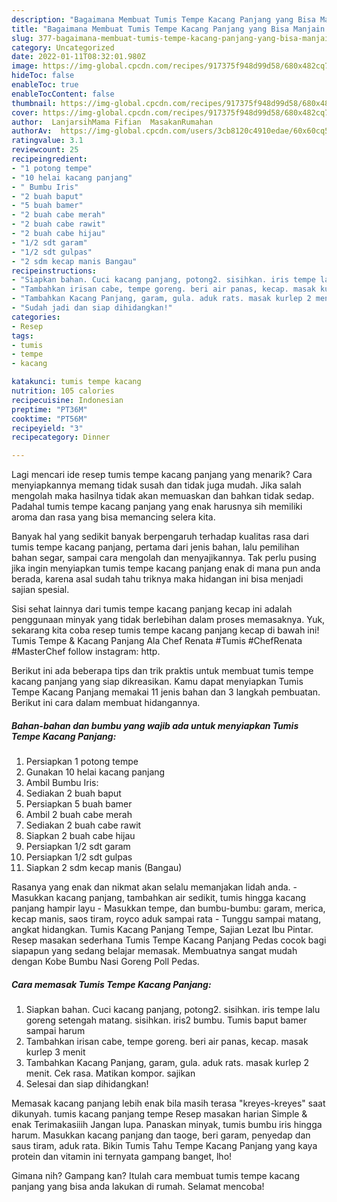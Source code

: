 ```yaml
---
description: "Bagaimana Membuat Tumis Tempe Kacang Panjang yang Bisa Manjain Lidah"
title: "Bagaimana Membuat Tumis Tempe Kacang Panjang yang Bisa Manjain Lidah"
slug: 377-bagaimana-membuat-tumis-tempe-kacang-panjang-yang-bisa-manjain-lidah
category: Uncategorized
date: 2022-01-11T08:32:01.980Z
image: https://img-global.cpcdn.com/recipes/917375f948d99d58/680x482cq70/tumis-tempe-kacang-panjang-foto-resep-utama.jpg
hideToc: false
enableToc: true
enableTocContent: false
thumbnail: https://img-global.cpcdn.com/recipes/917375f948d99d58/680x482cq70/tumis-tempe-kacang-panjang-foto-resep-utama.jpg
cover: https://img-global.cpcdn.com/recipes/917375f948d99d58/680x482cq70/tumis-tempe-kacang-panjang-foto-resep-utama.jpg
author:  LanjarsihMama Fifian  MasakanRumahan
authorAv:  https://img-global.cpcdn.com/users/3cb8120c4910edae/60x60cq50/avatar.jpg
ratingvalue: 3.1
reviewcount: 25
recipeingredient:
- "1 potong tempe"
- "10 helai kacang panjang"
- " Bumbu Iris"
- "2 buah baput"
- "5 buah bamer"
- "2 buah cabe merah"
- "2 buah cabe rawit"
- "2 buah cabe hijau"
- "1/2 sdt garam"
- "1/2 sdt gulpas"
- "2 sdm kecap manis Bangau"
recipeinstructions:
- "Siapkan bahan. Cuci kacang panjang, potong2. sisihkan. iris tempe lalu goreng setengah matang. sisihkan. iris2 bumbu. Tumis baput bamer sampai harum"
- "Tambahkan irisan cabe, tempe goreng. beri air panas, kecap. masak kurlep 3 menit"
- "Tambahkan Kacang Panjang, garam, gula. aduk rats. masak kurlep 2 menit. Cek rasa. Matikan kompor. sajikan"
- "Sudah jadi dan siap dihidangkan!"
categories:
- Resep
tags:
- tumis
- tempe
- kacang

katakunci: tumis tempe kacang 
nutrition: 105 calories
recipecuisine: Indonesian
preptime: "PT36M"
cooktime: "PT56M"
recipeyield: "3"
recipecategory: Dinner

---
```



Lagi mencari ide resep tumis tempe kacang panjang yang menarik? Cara menyiapkannya memang tidak susah dan tidak juga mudah. Jika salah mengolah maka hasilnya tidak akan memuaskan dan bahkan tidak sedap. Padahal tumis tempe kacang panjang yang enak harusnya sih memiliki aroma dan rasa yang bisa memancing selera kita.


Banyak hal yang sedikit banyak berpengaruh terhadap kualitas rasa dari tumis tempe kacang panjang, pertama dari jenis bahan, lalu pemilihan bahan segar, sampai cara mengolah dan menyajikannya. Tak perlu pusing jika ingin menyiapkan tumis tempe kacang panjang enak di mana pun anda berada, karena asal sudah tahu triknya maka hidangan ini bisa menjadi sajian spesial.

Sisi sehat lainnya dari tumis tempe kacang panjang kecap ini adalah penggunaan minyak yang tidak berlebihan dalam proses memasaknya. Yuk, sekarang kita coba resep tumis tempe kacang panjang kecap di bawah ini! Tumis Tempe &amp; Kacang Panjang Ala Chef Renata #Tumis #ChefRenata #MasterChef follow instagram: http.


Berikut ini ada beberapa tips dan trik praktis untuk membuat tumis tempe kacang panjang yang siap dikreasikan. Kamu dapat menyiapkan Tumis Tempe Kacang Panjang memakai 11 jenis bahan dan 3 langkah pembuatan. Berikut ini cara dalam membuat hidangannya.

<!--inarticleads1-->

##### Bahan-bahan dan bumbu yang wajib ada untuk menyiapkan Tumis Tempe Kacang Panjang:

1. Persiapkan 1 potong tempe
1. Gunakan 10 helai kacang panjang
1. Ambil  Bumbu Iris:
1. Sediakan 2 buah baput
1. Persiapkan 5 buah bamer
1. Ambil 2 buah cabe merah
1. Sediakan 2 buah cabe rawit
1. Siapkan 2 buah cabe hijau
1. Persiapkan 1/2 sdt garam
1. Persiapkan 1/2 sdt gulpas
1. Siapkan 2 sdm kecap manis (Bangau)


Rasanya yang enak dan nikmat akan selalu memanjakan lidah anda. - Masukkan kacang panjang, tambahkan air sedikit, tumis hingga kacang panjang hampir layu - Masukkan tempe, dan bumbu-bumbu: garam, merica, kecap manis, saos tiram, royco aduk sampai rata - Tunggu sampai matang, angkat hidangkan. Tumis Kacang Panjang Tempe, Sajian Lezat Ibu Pintar. Resep masakan sederhana Tumis Tempe Kacang Panjang Pedas cocok bagi siapapun yang sedang belajar memasak. Membuatnya sangat mudah dengan Kobe Bumbu Nasi Goreng Poll Pedas. 

<!--inarticleads2-->

##### Cara memasak Tumis Tempe Kacang Panjang:

1. Siapkan bahan. Cuci kacang panjang, potong2. sisihkan. iris tempe lalu goreng setengah matang. sisihkan. iris2 bumbu. Tumis baput bamer sampai harum
1. Tambahkan irisan cabe, tempe goreng. beri air panas, kecap. masak kurlep 3 menit
1. Tambahkan Kacang Panjang, garam, gula. aduk rats. masak kurlep 2 menit. Cek rasa. Matikan kompor. sajikan
1. Selesai dan siap dihidangkan!

Memasak kacang panjang lebih enak bila masih terasa &#34;kreyes-kreyes&#34; saat dikunyah. tumis kacang panjang tempe Resep masakan harian Simple &amp; enak Terimakasiiih Jangan lupa. Panaskan minyak, tumis bumbu iris hingga harum. Masukkan kacang panjang dan taoge, beri garam, penyedap dan saus tiram, aduk rata. Bikin Tumis Tahu Tempe Kacang Panjang yang kaya protein dan vitamin ini ternyata gampang banget, lho! 

Gimana nih? Gampang kan? Itulah cara membuat tumis tempe kacang panjang yang bisa anda lakukan di rumah. Selamat mencoba!

